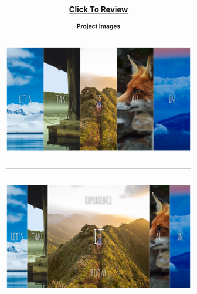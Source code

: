 <h2 align="center"><a href="https://atifsimsek.github.io/Javascript-30-Days-30-Project/05-Javascript%20Image%20Gallery/index.html">Click To Review</a> </h2>

<h3 align="center">Project İmages</h3>
<br/>


<p align="center"><img  src="img1.png"  width="500" ></p>

<br/>

<hr/>

<br/>


<p align="center"><img  src="img2.png"  width="500" ></p>